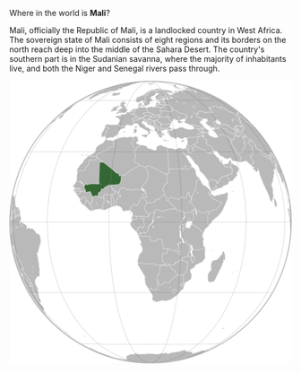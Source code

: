 Where in the world is **Mali**?
<!--question-->
Mali, officially the Republic of Mali, is a landlocked country in West Africa. The sovereign state of Mali consists of eight regions and its borders on the north reach deep into the middle of the Sahara Desert. The country's southern part is in the Sudanian savanna, where the majority of inhabitants live, and both the Niger and Senegal rivers pass through.

![Map of Mali](images/Mali_(orthographic_projection).svg)
